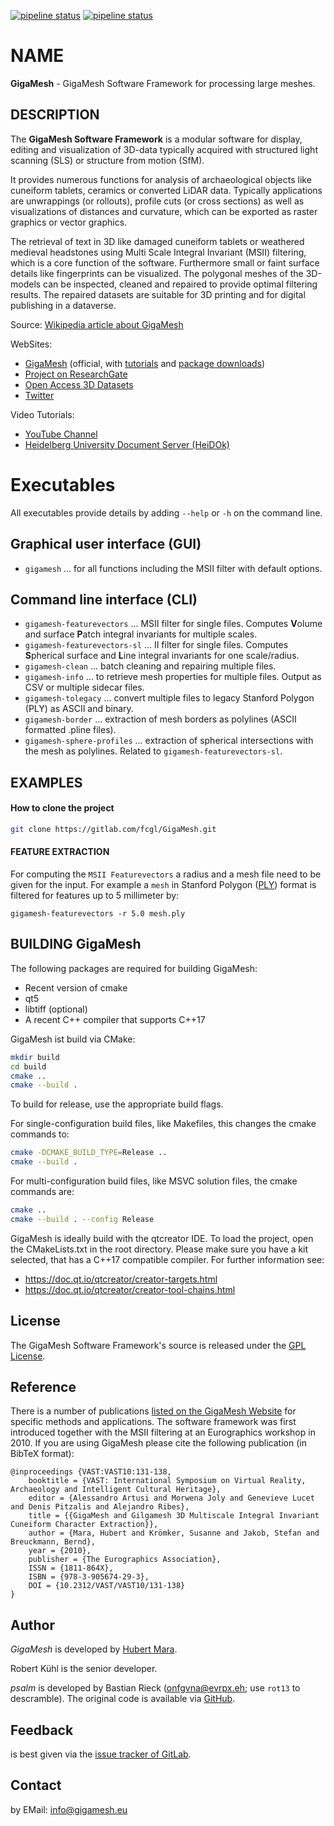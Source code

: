 [![pipeline status](https://gitlab.com/fcgl/GigaMesh/badges/master/pipeline.svg)](https://gitlab.com/fcgl/GigaMesh/-/commits/master)
[![pipeline status](https://gitlab.com/fcgl/GigaMesh/badges/develop/pipeline.svg)](https://gitlab.com/fcgl/GigaMesh/-/commits/develop)

# NAME

**GigaMesh** - GigaMesh Software Framework for processing large meshes.

## DESCRIPTION

The **GigaMesh Software Framework** is a modular software for display, editing and visualization of 3D-data 
typically acquired with structured light scanning (SLS) or structure from motion (SfM).

It provides numerous functions for analysis of archaeological objects like cuneiform tablets, ceramics or converted LiDAR data.
Typically applications are unwrappings (or rollouts), profile cuts (or cross sections) as well as visualizations of distances and curvature, 
which can be exported as raster graphics or vector graphics.

The retrieval of text in 3D like damaged cuneiform tablets or weathered medieval headstones using Multi Scale Integral Invariant (MSII) filtering, 
which is a core function of the software. Furthermore small or faint surface details like fingerprints can be visualized.
The polygonal meshes of the 3D-models can be inspected, cleaned and repaired to provide optimal filtering results. 
The repaired datasets are suitable for 3D printing and for digital publishing in a dataverse.

Source: [Wikipedia article about GigaMesh](https://en.wikipedia.org/wiki/GigaMesh_Software_Framework)

WebSites: 
- [GigaMesh](https://gigamesh.eu) (official, with [tutorials](https://gigamesh.eu/tutorials) and [package downloads](https://gigamesh.eu/downloads))
- [Project on ResearchGate](https://www.researchgate.net/project/GigaMesh-Software-Framework)
- [Open Access 3D Datasets](https://heidata.uni-heidelberg.de/dataverse/iwrgraphics)
- [Twitter](https://twitter.com/MeshGiga)

Video Tutorials:
- [YouTube Channel](https://www.youtube.com/channel/UCJSOsw9GX8DnkqnciyVwmLw)
- [Heidelberg University Document Server (HeiDOk)](http://archiv.ub.uni-heidelberg.de/volltextserver/cgi/search/simple?q=+GigaMesh+Software+Framework+Tutorial&_action_search=Search&_action_search=Search&_order=bytitle&basic_srchtype=ALL&_satisfyall=ALL)

# Executables

All executables provide details by adding `--help` or `-h` on the command line.

## Graphical user interface (GUI)
- `gigamesh` ... for all functions including the MSII filter with default options.

## Command line interface (CLI)
- `gigamesh-featurevectors` ...  MSII filter for single files. Computes **V**olume and surface **P**atch integral invariants for multiple scales.
- `gigamesh-featurevectors-sl` ...  II filter for single files. Computes **S**pherical surface and **L**ine integral invariants for one scale/radius.
- `gigamesh-clean` ... batch cleaning and repairing multiple files.
- `gigamesh-info` ... to retrieve mesh properties for multiple files. Output as CSV or multiple sidecar files.
- `gigamesh-tolegacy` ... convert multiple files to legacy Stanford Polygon (PLY) as ASCII and binary.
- `gigamesh-border` ... extraction of mesh borders as polylines (ASCII formatted .pline files).
- `gigamesh-sphere-profiles` ... extraction of spherical intersections with the mesh as polylines. Related to `gigamesh-featurevectors-sl`.

## EXAMPLES 

#### How to clone the project
```sh
git clone https://gitlab.com/fcgl/GigaMesh.git
```

#### FEATURE EXTRACTION

For computing the `MSII Featurevectors` a radius and a mesh file need to be given
for the input. For example a `mesh` in Stanford Polygon ([PLY](https://en.wikipedia.org/wiki/PLY_(file_format))) format is filtered
for features up to 5 millimeter by:

    gigamesh-featurevectors -r 5.0 mesh.ply

BUILDING GigaMesh
--------------

The following packages are required for building GigaMesh:

* Recent version of cmake
* qt5
* libtiff (optional)
* A recent C++ compiler that supports C++17

GigaMesh ist build via CMake:

```sh
mkdir build
cd build
cmake ..
cmake --build .
```

To build for release, use the appropriate build flags.

For single-configuration build files, like Makefiles, this changes the cmake commands to:
```sh
cmake -DCMAKE_BUILD_TYPE=Release ..
cmake --build .
```

For multi-configuration build files, like MSVC solution files, the cmake commands are:
```sh
cmake ..
cmake --build . --config Release
```

GigaMesh is ideally build with the qtcreator IDE. To load the project, open the CMakeLists.txt in the root directory.
Please make sure you have a kit selected, that has a C++17 compatible compiler. For further information see:
* https://doc.qt.io/qtcreator/creator-targets.html
* https://doc.qt.io/qtcreator/creator-tool-chains.html

License
------

The GigaMesh Software Framework's source is released under the [GPL License](https://www.gnu.org/licenses/gpl-3.0.de.html).

Reference
------
There is a number of publications [listed on the GigaMesh Website](https://gigamesh.eu/publications) for specific methods 
and applications. The software framework was first introduced together with the MSII filtering at an Eurographics workshop 
in 2010. If you are using GigaMesh please cite the following publication (in BibTeX format):
```
@inproceedings {VAST:VAST10:131-138,
    booktitle = {VAST: International Symposium on Virtual Reality, Archaeology and Intelligent Cultural Heritage},
    editor = {Alessandro Artusi and Morwena Joly and Genevieve Lucet and Denis Pitzalis and Alejandro Ribes},
    title = {{GigaMesh and Gilgamesh 3D Multiscale Integral Invariant Cuneiform Character Extraction}},
    author = {Mara, Hubert and Krömker, Susanne and Jakob, Stefan and Breuckmann, Bernd},
    year = {2010},
    publisher = {The Eurographics Association},
    ISSN = {1811-864X},
    ISBN = {978-3-905674-29-3},
    DOI = {10.2312/VAST/VAST10/131-138}
}
```

Author
------

*GigaMesh* is developed by [Hubert Mara](https://hubert-mara.at).

Robert Kühl is the senior developer.

*psalm* is developed by Bastian Rieck (onfgvna@evrpx.eh; use `rot13` to
descramble). The original code is available via [GitHub](https://github.com/Pseudomanifold/psalm).

Feedback
-------
is best given via the [issue tracker of GitLab](https://gitlab.com/fcgl/GigaMesh/issues).

Contact
-------
by EMail: info@gigamesh.eu
